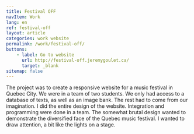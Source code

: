 ```yaml
---
title: Festival OFF
navItem: Work
lang: en
ref: festival-off
layout: article
categories: work website
permalink: /work/festival-off/
buttons:
    - label: Go to website
      url: http://festival-off.jeremygoulet.ca/
      target: _blank
sitemap: false
---
```


The project was to create a responsive website for a music festival in Quebec City. We were in a team of two students. We only had access to a database of texts, as well as an image bank. The rest had to come from our imagination. I did the entire design of the website. Integration and programming were done in a team. The somewhat brutal design wanted to demonstrate the diversified face of the Quebec music festival. I wanted to draw attention, a bit like the lights on a stage.
